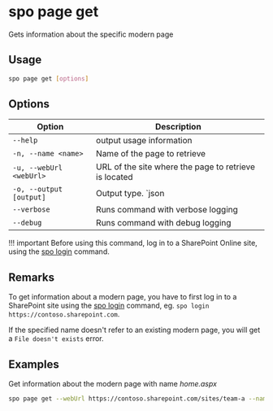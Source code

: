 # spo page get

Gets information about the specific modern page

## Usage

```sh
spo page get [options]
```

## Options

Option|Description
------|-----------
`--help`|output usage information
`-n, --name <name>`|Name of the page to retrieve
`-u, --webUrl <webUrl>`|URL of the site where the page to retrieve is located
`-o, --output [output]`|Output type. `json|text`. Default `text`
`--verbose`|Runs command with verbose logging
`--debug`|Runs command with debug logging

!!! important
    Before using this command, log in to a SharePoint Online site, using the [spo login](../login.md) command.

## Remarks

To get information about a modern page, you have to first log in to a SharePoint site using the [spo login](../login.md) command, eg. `spo login https://contoso.sharepoint.com`.

If the specified name doesn't refer to an existing modern page, you will get a `File doesn't exists` error.

## Examples

Get information about the modern page with name _home.aspx_

```sh
spo page get --webUrl https://contoso.sharepoint.com/sites/team-a --name home.aspx
```